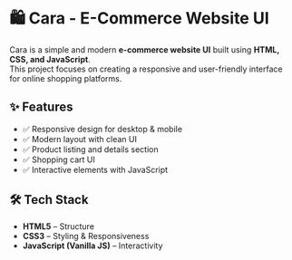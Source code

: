 
# 🛍️ Cara - E-Commerce Website UI

Cara is a simple and modern **e-commerce website UI** built using **HTML, CSS, and JavaScript**.  
This project focuses on creating a responsive and user-friendly interface for online shopping platforms.  

## ✨ Features
- ✅ Responsive design for desktop & mobile  
- ✅ Modern layout with clean UI  
- ✅ Product listing and details section  
- ✅ Shopping cart UI  
- ✅ Interactive elements with JavaScript  

## 🛠️ Tech Stack
- **HTML5** – Structure  
- **CSS3** – Styling & Responsiveness  
- **JavaScript (Vanilla JS)** – Interactivity  

